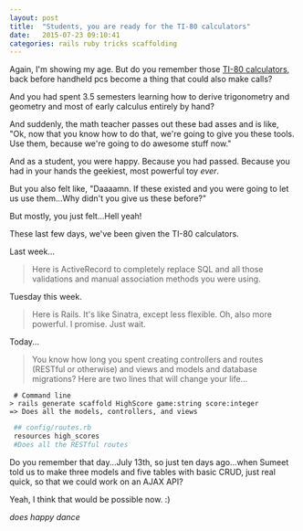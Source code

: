 ```yaml
---
layout: post
title:  "Students, you are ready for the TI-80 calculators"
date:   2015-07-23 09:10:41
categories: rails ruby tricks scaffolding
---
```


Again, I'm showing my age.  But do you remember those [TI-80 calculators](http://www.amazon.com/Texas-Instruments-TI-80-Graphing-Calculator/dp/B000OMXVA0), back before handheld pcs become a thing that could also make calls?

And you had spent 3.5 semesters learning how to derive trigonometry and geometry and most of early calculus entirely by hand?

And suddenly, the math teacher passes out these bad asses and is like, "Ok, now that you know how to do that, we're going to give you these tools.  Use them, because we're going to do awesome stuff now."

And as a student, you were happy.  Because you had passed.  Because you had in your hands the geekiest, most powerful toy *ever*.

But you also felt like, "Daaaamn.  If these existed and you were going to let us use them...Why didn't you give us these before?"

But mostly, you just felt...Hell yeah!

These last few days, we've been given the TI-80 calculators.

Last week...

> Here is ActiveRecord to completely replace SQL and all those validations and manual association methods you were using.

Tuesday this week.

> Here is Rails.  It's like Sinatra, except less flexible.  Oh, also more powerful.  I promise.  Just wait.

Today...

> You know how long you spent creating controllers and routes (RESTful or otherwise) and views and models and database migrations?  Here are two lines that will change your life...

```Mac OSX Command Line
 # Command line
> rails generate scaffold HighScore game:string score:integer  
=> Does all the models, controllers, and views
```

```ruby
 ## config/routes.rb
 resources high_scores
 #Does all the RESTful routes

```

Do you remember that day...July 13th, so just ten days ago...when Sumeet told us to make three models and five tables with basic CRUD, just real quick, so that we could work on an AJAX API?

Yeah, I think that would be possible now. :)

*does happy dance*